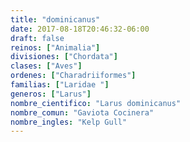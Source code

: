 ```yaml
---
title: "dominicanus"
date: 2017-08-18T20:46:32-06:00
draft: false
reinos: ["Animalia"]
divisiones: ["Chordata"]
clases: ["Aves"]
ordenes: ["Charadriiformes"]
familias: ["Laridae "]
generos: ["Larus"]
nombre_cientifico: "Larus dominicanus"
nombre_comun: "Gaviota Cocinera"
nombre_ingles: "Kelp Gull"
---
```

